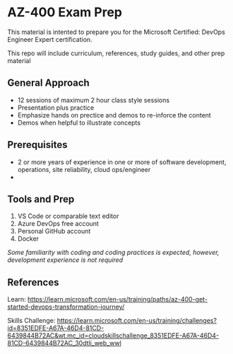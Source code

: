 # AZ-400 Exam Prep
This material is intented to prepare you for the Microsoft Certified: DevOps Engineer Expert certification.

This repo will include curriculum, references, study guides, and other prep material

## General Approach

- 12 sessions of maximum 2 hour class style sessions
- Presentation plus practice
- Emphasize hands on prectice and demos to re-inforce the content
- Demos when helpful to illustrate concepts

## Prerequisites
- 2 or more years of experience in one or more of software development, operations, site reliability, cloud ops/engineer
- 

## Tools and Prep

1. VS Code or comparable text editor
1. Azure DevOps free account
1. Personal GitHub account
1. Docker 

<i>Some familiarity with coding and coding practices is expected, however, development experience is not required</i>

## References

Learn: 
https://learn.microsoft.com/en-us/training/paths/az-400-get-started-devops-transformation-journey/

Skills Challenge:
https://learn.microsoft.com/en-us/training/challenges?id=8351EDFE-A67A-46D4-81CD-6439844B72AC&wt.mc_id=cloudskillschallenge_8351EDFE-A67A-46D4-81CD-6439844B72AC_30dtli_web_wwl

